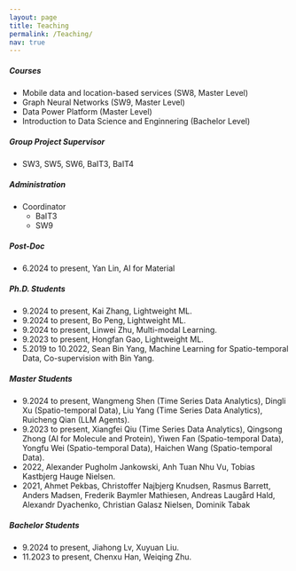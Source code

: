 ```yaml
---
layout: page
title: Teaching
permalink: /Teaching/
nav: true
---
```


##### Courses
- Mobile data and location-based services (SW8, Master Level)
- Graph Neural Networks (SW9, Master Level)
- Data Power Platform (Master Level)
- Introduction to Data Science and Enginnering (Bachelor Level)

##### Group Project Supervisor
- SW3, SW5, SW6, BaIT3, BaIT4

##### Administration
- Coordinator
  - BaIT3
  - SW9
  
##### Post-Doc
- 6.2024 to present, Yan Lin, AI for Material

##### Ph.D. Students
- 9.2024 to present, Kai Zhang, Lightweight ML.
- 9.2024 to present, Bo Peng, Lightweight ML.
- 9.2024 to present, Linwei Zhu, Multi-modal Learning.
- 9.2023 to present, Hongfan Gao, Lightweight ML.
- 5.2019 to 10.2022, Sean Bin Yang, Machine Learning for Spatio-temporal Data, Co-supervision with Bin Yang.

##### Master Students
- 9.2024 to present, Wangmeng Shen (Time Series Data Analytics), Dingli Xu (Spatio-temporal Data), Liu Yang (Time Series Data Analytics), Ruicheng Qian (LLM Agents).
- 9.2023 to present, Xiangfei Qiu (Time Series Data Analytics), Qingsong Zhong (AI for Molecule and Protein), Yiwen Fan (Spatio-temporal Data), Yongfu Wei (Spatio-temporal Data), Haichen Wang (Spatio-temporal Data).
- 2022, Alexander Pugholm Jankowski, Anh Tuan Nhu Vu, Tobias Kastbjerg Hauge Nielsen.
- 2021, Ahmet Pekbas, Christoffer Najbjerg Knudsen, Rasmus Barrett, Anders Madsen, Frederik Baymler Mathiesen, Andreas Laugård Hald, Alexandr Dyachenko, Christian Galasz Nielsen, Dominik Tabak

##### Bachelor Students
- 9.2024 to present, Jiahong Lv,  Xuyuan Liu. 
- 11.2023 to present, Chenxu Han, Weiqing Zhu. 





